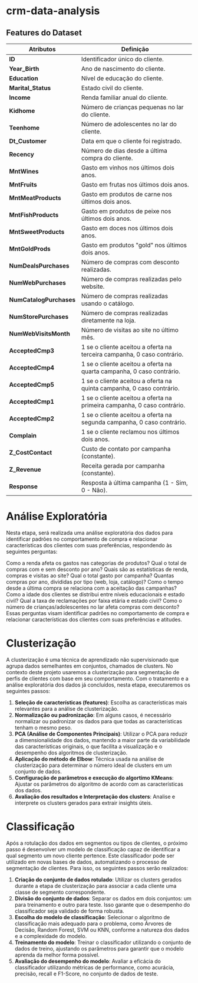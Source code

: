 # crm-data-analysis

## Features do Dataset

| Atributos                  | Definição                                                                                          |
|----------------------------|----------------------------------------------------------------------------------------------------|
| **ID**                      | Identificador único do cliente.                                                                    |
| **Year_Birth**              | Ano de nascimento do cliente.                                                                      |
| **Education**               | Nível de educação do cliente.                                                                     |
| **Marital_Status**          | Estado civil do cliente.                                                                           |
| **Income**                  | Renda familiar anual do cliente.                                                                   |
| **Kidhome**                 | Número de crianças pequenas no lar do cliente.                                                     |
| **Teenhome**                | Número de adolescentes no lar do cliente.                                                          |
| **Dt_Customer**             | Data em que o cliente foi registrado.                                                              |
| **Recency**                 | Número de dias desde a última compra do cliente.                                                   |
| **MntWines**                | Gasto em vinhos nos últimos dois anos.                                                             |
| **MntFruits**               | Gasto em frutas nos últimos dois anos.                                                            |
| **MntMeatProducts**         | Gasto em produtos de carne nos últimos dois anos.                                                  |
| **MntFishProducts**         | Gasto em produtos de peixe nos últimos dois anos.                                                  |
| **MntSweetProducts**        | Gasto em doces nos últimos dois anos.                                                              |
| **MntGoldProds**            | Gasto em produtos "gold" nos últimos dois anos.                                                    |
| **NumDealsPurchases**       | Número de compras com desconto realizadas.                                                        |
| **NumWebPurchases**         | Número de compras realizadas pelo website.                                                        |
| **NumCatalogPurchases**     | Número de compras realizadas usando o catálogo.                                                   |
| **NumStorePurchases**       | Número de compras realizadas diretamente na loja.                                                 |
| **NumWebVisitsMonth**       | Número de visitas ao site no último mês.                                                          |
| **AcceptedCmp3**            | 1 se o cliente aceitou a oferta na terceira campanha, 0 caso contrário.                           |
| **AcceptedCmp4**            | 1 se o cliente aceitou a oferta na quarta campanha, 0 caso contrário.                             |
| **AcceptedCmp5**            | 1 se o cliente aceitou a oferta na quinta campanha, 0 caso contrário.                             |
| **AcceptedCmp1**            | 1 se o cliente aceitou a oferta na primeira campanha, 0 caso contrário.                           |
| **AcceptedCmp2**            | 1 se o cliente aceitou a oferta na segunda campanha, 0 caso contrário.                            |
| **Complain**                | 1 se o cliente reclamou nos últimos dois anos.                                                    |
| **Z_CostContact**           | Custo de contato por campanha (constante).                                                         |
| **Z_Revenue**               | Receita gerada por campanha (constante).                                                           |
| **Response**                | Resposta à última campanha (1 - Sim, 0 - Não).                                                     |

# Análise Exploratória 

Nesta etapa, será realizada uma análise exploratória dos dados para identificar padrões no comportamento de compra e relacionar características dos clientes com suas preferências, respondendo às seguintes perguntas:

Como a renda afeta os gastos nas categorias de produtos?
Qual o total de compras com e sem desconto por ano?
Quais são as estatísticas de renda, compras e visitas ao site?
Qual o total gasto por campanha?
Quantas compras por ano, divididas por tipo (web, loja, catálogo)?
Como o tempo desde a última compra se relaciona com a aceitação das campanhas?
Como a idade dos clientes se distribui entre níveis educacionais e estado civil?
Qual a taxa de reclamações por faixa etária e estado civil?
Como o número de crianças/adolescentes no lar afeta compras com desconto?
Essas perguntas visam identificar padrões no comportamento de compra e relacionar características dos clientes com suas preferências e atitudes.

# Clusterização

A clusterização é uma técnica de aprendizado não supervisionado que agrupa dados semelhantes em conjuntos, chamados de clusters. No contexto deste projeto usaremos a clusterização para segmentação de perfis de clientes com base em seu comportamento.
Com o tratamento e a análise exploratória dos dados já concluídos, nesta etapa, executaremos os seguintes passos:

1. **Seleção de características (features)**: Escolha as características mais relevantes para a análise de clusterização.
2. **Normalização ou padronização**: Em alguns casos, é necessário normalizar ou padronizar os dados para que todas as características tenham o mesmo peso.
3. **PCA (Análise de Componentes Principais)**: Utilizar o PCA para reduzir a dimensionalidade dos dados, mantendo a maior parte da variabilidade das características originais, o que facilita a visualização e o desempenho dos algoritmos de clusterização.
4. **Aplicação do método de Elbow**: Técnica usada na análise de clusterização para determinar o número ideal de clusters em um conjunto de dados.
5. **Configuração de parâmetros e execução do algortimo KMeans**: Ajustar os parâmetros do algoritmo de acordo com as características dos dados.
6. **Avaliação dos resultados e Interpretação dos clusters**: Analise e interprete os clusters gerados para extrair insights úteis.


# Classificação

Após a rotulação dos dados em segmentos ou tipos de clientes, o próximo passo é desenvolver um modelo de classificação capaz de identificar a qual segmento um novo cliente pertence. Este classificador pode ser utilizado em novas bases de dados, automatizando o processo de segmentação de clientes. Para isso, os seguintes passos serão realizados:

1. **Criação do conjunto de dados rotulado**: Utilizar os clusters gerados durante a etapa de clusterização para associar a cada cliente uma classe de segmento correspondente.
2. **Divisão do conjunto de dados**: Separar os dados em dois conjuntos: um para treinamento e outro para teste. Isso garante que o desempenho do classificador seja validado de forma robusta.
3. **Escolha do modelo de classificação**: Selecionar o algoritmo de classificação mais adequado para o problema, como Árvores de Decisão, Random Forest, SVM ou KNN, conforme a natureza dos dados e a complexidade do modelo.
4. **Treinamento do modelo**: Treinar o classificador utilizando o conjunto de dados de treino, ajustando os parâmetros para garantir que o modelo aprenda da melhor forma possível.
5. **Avaliação do desempenho do modelo**: Avaliar a eficácia do classificador utilizando métricas de performance, como acurácia, precisão, recall e F1-Score, no conjunto de dados de teste.




